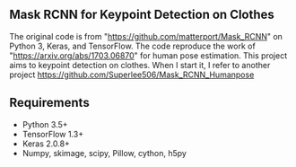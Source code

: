 Mask RCNN for Keypoint Detection on Clothes
-----------------------------------

The original code is from "https://github.com/matterport/Mask_RCNN" on Python 3, Keras, and TensorFlow. The code reproduce the work of "https://arxiv.org/abs/1703.06870" for human pose estimation.
This project aims to keypoint detection on clothes.
When I start it, I refer to another project https://github.com/Superlee506/Mask_RCNN_Humanpose

## Requirements
* Python 3.5+
* TensorFlow 1.3+
* Keras 2.0.8+
* Numpy, skimage, scipy, Pillow, cython, h5py




